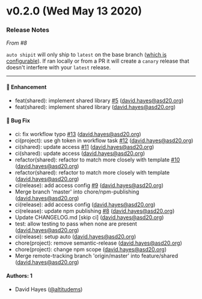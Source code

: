 # v0.2.0 (Wed May 13 2020)

### Release Notes

_From #8_

`auto shipit` will only ship to `latest` on the base branch ([which is configurable]()). If ran locally or from a PR it will create a `canary` release that doesn't interfere with your `latest` release.

---

#### 🚀 Enhancement

- feat(shared): implement shared library [#5](https://github.com/academydistrict20/notifications/pull/5) (david.hayes@asd20.org)
- feat(shared): implement shared library (david.hayes@asd20.org)

#### 🐛 Bug Fix

- ci: fix workflow typo [#13](https://github.com/academydistrict20/notifications/pull/13) (david.hayes@asd20.org)
- ci(project): use gh token in workflow task [#12](https://github.com/academydistrict20/notifications/pull/12) (david.hayes@asd20.org)
- ci(shared): update access [#11](https://github.com/academydistrict20/notifications/pull/11) (david.hayes@asd20.org)
- ci(shared): update access (david.hayes@asd20.org)
- refactor(shared): refactor to match more closely with template [#10](https://github.com/academydistrict20/notifications/pull/10) (david.hayes@asd20.org)
- refactor(shared): refactor to match more closely with template (david.hayes@asd20.org)
- ci(release): add access config [#9](https://github.com/academydistrict20/notifications/pull/9) (david.hayes@asd20.org)
- Merge branch 'master' into chore/npm-publishing (david.hayes@asd20.org)
- ci(release): add access config (david.hayes@asd20.org)
- ci(release): update npm publishing [#8](https://github.com/academydistrict20/notifications/pull/8) (david.hayes@asd20.org)
- Update CHANGELOG.md \[skip ci\] (david.hayes@asd20.org)
- test: allow testing to pass when none are present (david.hayes@asd20.org)
- ci(release): setup auto (david.hayes@asd20.org)
- chore(project): remove semantic-release (david.hayes@asd20.org)
- chore(project): change npm scope (david.hayes@asd20.org)
- Merge remote-tracking branch 'origin/master' into feature/shared (david.hayes@asd20.org)

#### Authors: 1

- David Hayes ([@altitudems](https://github.com/altitudems))
